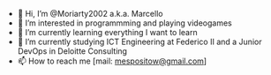 - 👋 Hi, I’m @Moriarty2002 a.k.a. Marcello
- 👀 I’m interested in programmming and playing videogames
- 🌱 I’m currently learning everything I want to learn
- 💞️ I’m currently studying ICT Engineering at Federico II and a Junior DevOps in Deloitte Consulting
- 📫 How to reach me [mail: mespositow@gmail.com]

<!---
Kratos1702/Kratos1702 is a ✨ special ✨ repository because its `README.md` (this file) appears on your GitHub profile.
You can click the Preview link to take a look at your changes.
--->
